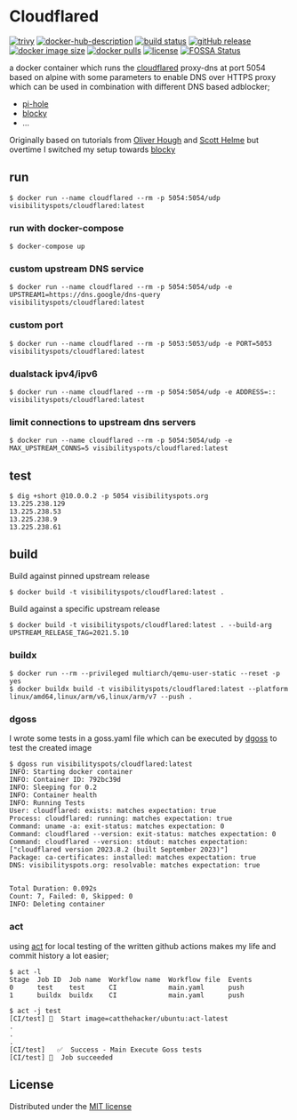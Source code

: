 # Cloudflared

[![trivy](https://github.com/visibilityspots/dockerfile-cloudflared/actions/workflows/trivy.yml/badge.svg)](https://github.com/visibilityspots/dockerfile-cloudflared/actions/workflows/trivy.yml)
[![docker-hub-description](https://github.com/visibilityspots/dockerfile-cloudflared/actions/workflows/docker-hub-description.yml/badge.svg)](https://github.com/visibilityspots/dockerfile-cloudflared/actions/workflows/docker-hub-description.yml)
[![build status](https://github.com/visibilityspots/dockerfile-cloudflared/actions/workflows/main.yml/badge.svg)](https://github.com/visibilityspots/dockerfile-cloudflared/actions/workflows/main.yml)
[![gitHub release](https://img.shields.io/github/v/release/visibilityspots/dockerfile-cloudflared)](https://github.com/visibilityspots/dockerfile-cloudflared/releases)
[![docker image size](https://img.shields.io/docker/image-size/visibilityspots/cloudflared/latest)](https://hub.docker.com/r/visibilityspots/cloudflared)
[![docker pulls](https://img.shields.io/docker/pulls/visibilityspots/cloudflared.svg)](https://hub.docker.com/r/visibilityspots/cloudflared/)
[![license](https://img.shields.io/badge/license-MIT-blue.svg)](https://opensource.org/licenses/MIT)
[![FOSSA Status](https://app.fossa.com/api/projects/git%2Bgithub.com%2Fvisibilityspots%2Fdockerfile-cloudflared.svg?type=shield&issueType=license)](https://app.fossa.com/projects/git%2Bgithub.com%2Fvisibilityspots%2Fdockerfile-cloudflared?ref=badge_shield&issueType=license)

a docker container which runs the [cloudflared](https://developers.cloudflare.com/1.1.1.1/dns-over-https/cloudflared-proxy/) proxy-dns at port 5054 based on alpine with some parameters to enable DNS over HTTPS proxy which can be used in combination with different DNS based adblocker;
* [pi-hole](https://pi-hole.net/)
* [blocky](https://github.com/0xERR0R/blocky)
* ...

Originally based on tutorials from [Oliver Hough](https://oliverhough.cloud/blog/configure-pihole-with-dns-over-https/) and [Scott Helme](https://scotthelme.co.uk/securing-dns-across-all-of-my-devices-with-pihole-dns-over-https-1-1-1-1/) but overtime I switched my setup towards [blocky](https://github.com/0xERR0R/blocky)

## run

```
$ docker run --name cloudflared --rm -p 5054:5054/udp visibilityspots/cloudflared:latest
```

### run with docker-compose

```
$ docker-compose up
```

### custom upstream DNS service

```
$ docker run --name cloudflared --rm -p 5054:5054/udp -e UPSTREAM1=https://dns.google/dns-query visibilityspots/cloudflared:latest
```

### custom port

```
$ docker run --name cloudflared --rm -p 5053:5053/udp -e PORT=5053 visibilityspots/cloudflared:latest
```

### dualstack ipv4/ipv6

```
$ docker run --name cloudflared --rm -p 5054:5054/udp -e ADDRESS=:: visibilityspots/cloudflared:latest
```

### limit connections to upstream dns servers

```
$ docker run --name cloudflared --rm -p 5054:5054/udp -e MAX_UPSTREAM_CONNS=5 visibilityspots/cloudflared:latest
```

## test

```
$ dig +short @10.0.0.2 -p 5054 visibilityspots.org
13.225.238.129
13.225.238.53
13.225.238.9
13.225.238.61
```

## build

Build against pinned upstream release
```
$ docker build -t visibilityspots/cloudflared:latest .
```

Build against a specific upstream release
```
$ docker build -t visibilityspots/cloudflared:latest . --build-arg UPSTREAM_RELEASE_TAG=2021.5.10
```

### buildx

```
$ docker run --rm --privileged multiarch/qemu-user-static --reset -p yes
$ docker buildx build -t visibilityspots/cloudflared:latest --platform linux/amd64,linux/arm/v6,linux/arm/v7 --push .
```

### dgoss

I wrote some tests in a goss.yaml file which can be executed by [dgoss](https://github.com/aelsabbahy/goss/tree/master/extras/dgoss) to test the created image

```
$ dgoss run visibilityspots/cloudflared:latest
INFO: Starting docker container
INFO: Container ID: 792bc39d
INFO: Sleeping for 0.2
INFO: Container health
INFO: Running Tests
User: cloudflared: exists: matches expectation: true
Process: cloudflared: running: matches expectation: true
Command: uname -a: exit-status: matches expectation: 0
Command: cloudflared --version: exit-status: matches expectation: 0
Command: cloudflared --version: stdout: matches expectation: ["cloudflared version 2023.8.2 (built September 2023)"]
Package: ca-certificates: installed: matches expectation: true
DNS: visibilityspots.org: resolvable: matches expectation: true


Total Duration: 0.092s
Count: 7, Failed: 0, Skipped: 0
INFO: Deleting container
```

### act

using [act](https://github.com/nektos/act#overview----) for local testing of the written github actions makes my life and commit history a lot easier;

```
$ act -l
Stage  Job ID  Job name  Workflow name  Workflow file  Events
0      test    test      CI             main.yaml      push
1      buildx  buildx    CI             main.yaml      push

$ act -j test
[CI/test] 🚀  Start image=catthehacker/ubuntu:act-latest
.
.
.
[CI/test]   ✅  Success - Main Execute Goss tests
[CI/test] 🏁  Job succeeded
```

## License

Distributed under the [MIT license](https://github.com/visibilityspots/dockerfile-cloudflared/blob/master/LICENSE)
